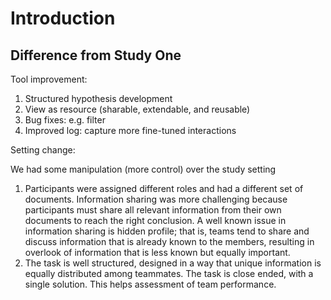 # Introduction

## Difference from Study One

Tool improvement:

1. Structured hypothesis development
2. View as resource (sharable, extendable, and reusable)
3. Bug fixes: e.g. filter
4. Improved log: capture more fine-tuned interactions

Setting change:

We had some manipulation (more control) over the study setting

1. Participants were assigned different roles and had a different set of documents. Information sharing was more challenging because participants must share all relevant information from their own documents to reach the right conclusion. A well known issue in information sharing is hidden profile; that is, teams tend to share and discuss information that is already known to the members, resulting in overlook of information that is less known but equally important.
2. The task is well structured, designed in a way that unique information is equally distributed among teammates. The task is close ended, with a single solution. This helps assessment of team performance.
